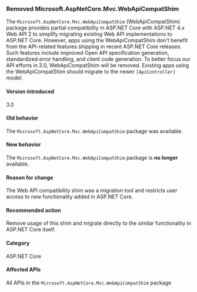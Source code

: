 ### Removed Microsoft.AspNetCore.Mvc.WebApiCompatShim

The `Microsoft.AspNetCore.Mvc.WebApiCompatShim` (WebApiCompatShim) package provides partial compatibility in ASP.NET Core with ASP.NET 4.x Web API 2 to simplify migrating existing Web API implementations to ASP.NET Core. However, apps using the WebApiCompatShim don't benefit from the API-related features shipping in recent ASP.NET Core releases. Such features include improved Open API specification generation, standardized error handling, and client code generation. To better focus our API efforts in 3.0, WebApiCompatShim will be removed. Existing apps using the WebApiCompatShim should migrate to the newer `[ApiController]` model.

#### Version introduced

3.0

#### Old behavior

The `Microsoft.AspNetCore.Mvc.WebApiCompatShim` package was available.

#### New behavior

The `Microsoft.AspNetCore.Mvc.WebApiCompatShim` package is **no longer** available.

#### Reason for change

The Web API compatibility shim was a migration tool and restricts user access to new functionality added in ASP.NET Core.

#### Recommended action

Remove usage of this shim and migrate directly to the similar functionality in ASP.NET Core itself.

#### Category

ASP.NET Core

#### Affected APIs

All APIs in the `Microsoft.AspNetCore.Mvc.WebApiCompatShim` package
